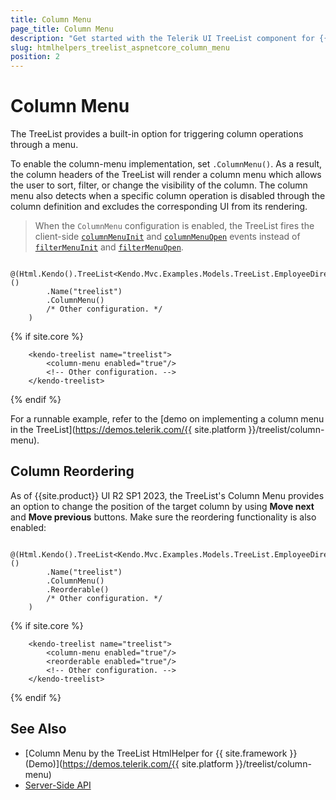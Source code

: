 ```yaml
---
title: Column Menu
page_title: Column Menu
description: "Get started with the Telerik UI TreeList component for {{ site.framework }} and get to know how to enable the column menu."
slug: htmlhelpers_treelist_aspnetcore_column_menu
position: 2
---
```


# Column Menu

The TreeList provides a built-in option for triggering column operations through a menu.

To enable the column-menu implementation, set `.ColumnMenu()`. As a result, the column headers of the TreeList will render a column menu which allows the user to sort, filter, or change the visibility of the column. The column menu also detects when a specific column operation is disabled through the column definition and excludes the corresponding UI from its rendering.

> When the `ColumnMenu` configuration is enabled, the TreeList fires the client-side [`columnMenuInit`](https://docs.telerik.com/kendo-ui/api/javascript/ui/treelist/events/columnmenuinit) and [`columnMenuOpen`](https://docs.telerik.com/kendo-ui/api/javascript/ui/treelist/events/columnmenuopen) events instead of [`filterMenuInit`](https://docs.telerik.com/kendo-ui/api/javascript/ui/treelist/events/filtermenuinit) and [`filterMenuOpen`](https://docs.telerik.com/kendo-ui/api/javascript/ui/treelist/events/filtermenuopen).

```HtmlHelper
    @(Html.Kendo().TreeList<Kendo.Mvc.Examples.Models.TreeList.EmployeeDirectoryModel>()
        .Name("treelist")
        .ColumnMenu()
        /* Other configuration. */
    )
```
{% if site.core %}
```TagHelper
    <kendo-treelist name="treelist">
        <column-menu enabled="true"/>
        <!-- Other configuration. -->
    </kendo-treelist>
```
{% endif %}

For a runnable example, refer to the [demo on implementing a column menu in the TreeList](https://demos.telerik.com/{{ site.platform }}/treelist/column-menu).

## Column Reordering

As of {{site.product}} UI R2 SP1 2023, the TreeList's Column Menu provides an option to change the position of the target column by using **Move next** and **Move previous** buttons. Make sure the reordering functionality is also enabled:

```HtmlHelper
    @(Html.Kendo().TreeList<Kendo.Mvc.Examples.Models.TreeList.EmployeeDirectoryModel>()
        .Name("treelist")
        .ColumnMenu()
        .Reorderable()
        /* Other configuration. */
    )
```
{% if site.core %}
```TagHelper
    <kendo-treelist name="treelist">
        <column-menu enabled="true"/>
        <reorderable enabled="true"/>
        <!-- Other configuration. -->
    </kendo-treelist>
```
{% endif %}

## See Also

* [Column Menu by the TreeList HtmlHelper for {{ site.framework }} (Demo)](https://demos.telerik.com/{{ site.platform }}/treelist/column-menu)
* [Server-Side API](/api/treelist)

